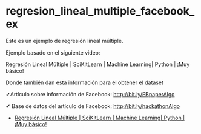# regresion_lineal_multiple_facebook_ex

Este es un ejemplo de regresión líneal múltiple. 

Ejemplo basado en el siguiente video:

Regresión Lineal Múltiple | SciKitLearn | Machine Learning| Python | ¡Muy básico!

Donde también dan esta información para el obtener el dataset

✔Artículo sobre información de Facebook: http://bit.ly/FBpaperAlgo

✔ Base de datos del artículo de Facebook: http://bit.ly/hackathonAlgo

- [Regresión Lineal Múltiple | SciKitLearn | Machine Learning| Python | ¡Muy básico!](Regresion_lineal_multiple_facebook_likes.ipynb)

